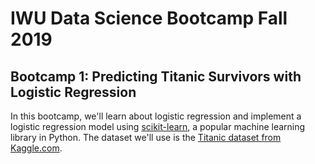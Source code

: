 # IWU Data Science Bootcamp Fall 2019
## Bootcamp 1: Predicting Titanic Survivors with Logistic Regression
In this bootcamp, we'll learn about logistic regression and implement a logistic regression model using [scikit-learn](https://scikit-learn.org/stable/), a popular machine learning library in Python. The dataset we'll use is the [Titanic dataset from Kaggle.com](https://www.kaggle.com/c/titanic).
